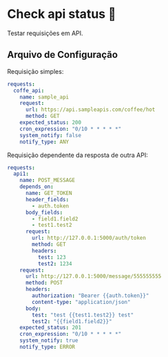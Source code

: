 # Check api status 🦀

Testar requisições em API.

## Arquivo de Configuração

Requisição simples: 
```yml
requests:
  coffe_api:
    name: sample_api
    request:
      url: https://api.sampleapis.com/coffee/hot
      method: GET
    expected_status: 200
    cron_expression: "0/10 * * * * *"
    system_notify: false
    notify_type: ANY
```

Requisição dependente da resposta de outra API:
```yml
requests:
  api1:
    name: POST_MESSAGE
    depends_on:
      name: GET_TOKEN
      header_fields:
        - auth.token
      body_fields:
        - field1.field2
        - test1.test2
      request:
        url: http://127.0.0.1:5000/auth/token
        method: GET
        headers:
          test: 123
          test2: 1234
    request:
      url: http://127.0.0.1:5000/message/555555555
      method: POST
      headers:
        authorization: "Bearer {{auth.token}}"
        content-type: "application/json"
      body:
        test: "test {{test1.test2}} test"
        test2: "{{field1.field2}}"
    expected_status: 201
    cron_expression: "0/10 * * * * *"
    system_notify: true
    notify_type: ERROR
```